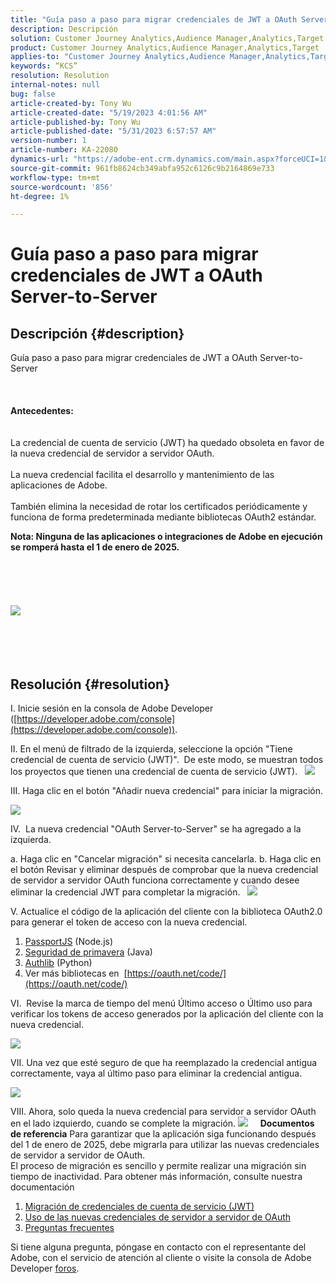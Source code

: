```yaml
---
title: "Guía paso a paso para migrar credenciales de JWT a OAuth Server-to-Server"
description: Descripción
solution: Customer Journey Analytics,Audience Manager,Analytics,Target
product: Customer Journey Analytics,Audience Manager,Analytics,Target
applies-to: "Customer Journey Analytics,Audience Manager,Analytics,Target"
keywords: “KCS”
resolution: Resolution
internal-notes: null
bug: false
article-created-by: Tony Wu
article-created-date: "5/19/2023 4:01:56 AM"
article-published-by: Tony Wu
article-published-date: "5/31/2023 6:57:57 AM"
version-number: 1
article-number: KA-22080
dynamics-url: "https://adobe-ent.crm.dynamics.com/main.aspx?forceUCI=1&pagetype=entityrecord&etn=knowledgearticle&id=f8f4d0e1-f9f5-ed11-8848-6045bd006704"
source-git-commit: 961fb8624cb349abfa952c6126c9b2164869e733
workflow-type: tm+mt
source-wordcount: '856'
ht-degree: 1%

---
```


# Guía paso a paso para migrar credenciales de JWT a OAuth Server-to-Server

## Descripción {#description}

Guía paso a paso para migrar credenciales de JWT a OAuth Server-to-Server<br><br> <br><br><b>Antecedentes:</b>
<br> <br><br>La credencial de cuenta de servicio (JWT) ha quedado obsoleta en favor de la nueva credencial de servidor a servidor OAuth.<br><br>La nueva credencial facilita el desarrollo y mantenimiento de las aplicaciones de Adobe.<br><br>También elimina la necesidad de rotar los certificados periódicamente y funciona de forma predeterminada mediante bibliotecas OAuth2 estándar. 

<b>Nota: Ninguna de las aplicaciones o integraciones de Adobe en ejecución se romperá hasta el 1 de enero de 2025.</b><br><br> <br><br> <br><br><b>![](assets/___b62401c0-02f6-ed11-8848-6045bd006e5a___.png)</b><br><br> <br><br> 

## Resolución {#resolution}


I. Inicie sesión en la consola de Adobe Developer ([https://developer.adobe.com/console](https://developer.adobe.com/console)).

II. En el menú de filtrado de la izquierda, seleccione la opción &quot;Tiene credencial de cuenta de servicio (JWT)&quot;.
 De este modo, se muestran todos los proyectos que tienen una credencial de cuenta de servicio (JWT).
 
![](assets/cd2bbdf1-fbf5-ed11-8848-6045bd006704.png)

III. Haga clic en el botón &quot;Añadir nueva credencial&quot; para iniciar la migración.

![](assets/0b40853d-faf5-ed11-8848-6045bd006704.png)

IV.  La nueva credencial &quot;OAuth Server-to-Server&quot; se ha agregado a la izquierda.

a. Haga clic en &quot;Cancelar migración&quot; si necesita cancelarla.
b. Haga clic en el botón Revisar y eliminar después de comprobar que la nueva credencial de servidor a servidor OAuth funciona correctamente y cuando desee eliminar la credencial JWT para completar la migración.
 
![](assets/0c40853d-faf5-ed11-8848-6045bd006704.png)

V. Actualice el código de la aplicación del cliente con la biblioteca OAuth2.0 para generar el token de acceso con la nueva credencial.

1. [PassportJS](https://github.com/jaredhanson/passport) (Node.js)
2. [Seguridad de primavera](https://spring.io/projects/spring-security) (Java)
3. [Authlib](https://github.com/lepture/authlib) (Python)
4. Ver más bibliotecas en  [https://oauth.net/code/](https://oauth.net/code/)


VI.  Revise la marca de tiempo del menú Último acceso o Último uso para verificar los tokens de acceso generados por la aplicación del cliente con la nueva credencial.

![](assets/ec2fbb7e-faf5-ed11-8848-6045bd006704.png)

VII. Una vez que esté seguro de que ha reemplazado la credencial antigua correctamente, vaya al último paso para eliminar la credencial antigua.

![](assets/ee2fbb7e-faf5-ed11-8848-6045bd006704.png)

VIII. Ahora, solo queda la nueva credencial para servidor a servidor OAuth en el lado izquierdo, cuando se complete la migración.
![](assets/8af9839f-fff5-ed11-8848-6045bd006e5a.png)
 
 
<b>Documentos de referencia</b>
Para garantizar que la aplicación siga funcionando después del 1 de enero de 2025, debe migrarla para utilizar las nuevas credenciales de servidor a servidor de OAuth.<br>El proceso de migración es sencillo y permite realizar una migración sin tiempo de inactividad. Para obtener más información, consulte nuestra documentación 
1. [Migración de credenciales de cuenta de servicio (JWT)](https://nam04.safelinks.protection.outlook.com/?url=https%3A%2F%2Fpostoffice.adobe.com%2Fpo-server%2Flink%2Fredirect%3Ftarget%3DeyJhbGciOiJIUzUxMiJ9.eyJ0ZW1wbGF0ZSI6ImJsZXRoZXJfbm90aWNlX29hdXRoX3NlcnZlcl90b19zZXJ2ZXIiLCJlbWFpbEFkZHJlc3MiOiJndXd1K3NvbmVAYWRvYmV0ZXN0LmNvbSIsInJlcXVlc3RJZCI6IjM0ZjIyNTMwLThjMzEtNDlkNC1iZjEyLThlZGIyY2E0ODdhOCIsImxpbmsiOiJodHRwczovL3d3dy5hZG9iZS5jb20vZ28vZGV2c19zMnNfbWlncmF0aW9uX2d1aWRlIiwibGFiZWwiOiI5IiwibG9jYWxlIjoiZW5fVVMifQ.Pr8LjAW5wq_tEqCQLs4Y2fwJSTW_Z2FH0CIVInolEKvySfPDiF7vl8Hg4S9ne_V6a74oLfCVzc99EE9K4XUoBQ&amp;amp;data=05%7C01%7Cguwu%40adobe.com%7C3b1b2261ea264d45d9df08db4ce8a7de%7Cfa7b1b5a7b34438794aed2c178decee1%7C0%7C0%7C638188334359675040%7CUnknown%7CTWFpbGZsb3d8eyJWIjoiMC4wLjAwMDAiLCJQIjoiV2luMzIiLCJBTiI6Ik1haWwiLCJXVCI6Mn0%3D%7C3000%7C%7C%7C&amp;amp;sdata=dd8x%2FoDHh0QUi3xboxa78uA54JXEaVq5qYkP8zkvymk%3D&amp;amp;reserved=0)
2. [Uso de las nuevas credenciales de servidor a servidor de OAuth](https://nam04.safelinks.protection.outlook.com/?url=https%3A%2F%2Fpostoffice.adobe.com%2Fpo-server%2Flink%2Fredirect%3Ftarget%3DeyJhbGciOiJIUzUxMiJ9.eyJ0ZW1wbGF0ZSI6ImJsZXRoZXJfbm90aWNlX29hdXRoX3NlcnZlcl90b19zZXJ2ZXIiLCJlbWFpbEFkZHJlc3MiOiJndXd1K3NvbmVAYWRvYmV0ZXN0LmNvbSIsInJlcXVlc3RJZCI6IjM0ZjIyNTMwLThjMzEtNDlkNC1iZjEyLThlZGIyY2E0ODdhOCIsImxpbmsiOiJodHRwczovL3d3dy5hZG9iZS5jb20vZ28vZGV2c19zMnNfY3JlZGVudGlhbF9vdmVydmlldyIsImxhYmVsIjoiMTAiLCJsb2NhbGUiOiJlbl9VUyJ9.c-c4--RAgDvS0l-WI5yIuYBIbzL7OeWXepCCfSzR1AkdVnrTZmWmm7jYmu11JqHZ_UBPANJqYEzEZrtydXY0YQ&amp;amp;data=05%7C01%7Cguwu%40adobe.com%7C3b1b2261ea264d45d9df08db4ce8a7de%7Cfa7b1b5a7b34438794aed2c178decee1%7C0%7C0%7C638188334359675040%7CUnknown%7CTWFpbGZsb3d8eyJWIjoiMC4wLjAwMDAiLCJQIjoiV2luMzIiLCJBTiI6Ik1haWwiLCJXVCI6Mn0%3D%7C3000%7C%7C%7C&amp;amp;sdata=YwiTIXMxPv9MhhEhVR3sv0g%2Bqi4NP8OERnJxE9C65I0%3D&amp;amp;reserved=0)
3. [Preguntas frecuentes](https://nam04.safelinks.protection.outlook.com/?url=https%3A%2F%2Fpostoffice.adobe.com%2Fpo-server%2Flink%2Fredirect%3Ftarget%3DeyJhbGciOiJIUzUxMiJ9.eyJ0ZW1wbGF0ZSI6ImJsZXRoZXJfbm90aWNlX29hdXRoX3NlcnZlcl90b19zZXJ2ZXIiLCJlbWFpbEFkZHJlc3MiOiJndXd1K3NvbmVAYWRvYmV0ZXN0LmNvbSIsInJlcXVlc3RJZCI6IjM0ZjIyNTMwLThjMzEtNDlkNC1iZjEyLThlZGIyY2E0ODdhOCIsImxpbmsiOiJodHRwczovL3d3dy5hZG9iZS5jb20vZ28vZGV2c19zMnNfbWlncmF0aW9uX2d1aWRlX2ZhcSIsImxhYmVsIjoiMTEiLCJsb2NhbGUiOiJlbl9VUyJ9.8IlQUL_WbLKsMUDG4VHvqnwqI0l6TzEXSN0I_R_dXCswvDQpusEgm5LstaLYWzPy0crhk_ShRbmjZvMVS5t1Mg&amp;amp;data=05%7C01%7Cguwu%40adobe.com%7C3b1b2261ea264d45d9df08db4ce8a7de%7Cfa7b1b5a7b34438794aed2c178decee1%7C0%7C0%7C638188334359675040%7CUnknown%7CTWFpbGZsb3d8eyJWIjoiMC4wLjAwMDAiLCJQIjoiV2luMzIiLCJBTiI6Ik1haWwiLCJXVCI6Mn0%3D%7C3000%7C%7C%7C&amp;amp;sdata=n4WBY0gemPujdOZRaTMICsePuQJsuh9STbkgEsvyai8%3D&amp;amp;reserved=0)


Si tiene alguna pregunta, póngase en contacto con el representante del Adobe, con el servicio de atención al cliente o visite la consola de Adobe Developer [foros](https://nam04.safelinks.protection.outlook.com/?url=https%3A%2F%2Fpostoffice.adobe.com%2Fpo-server%2Flink%2Fredirect%3Ftarget%3DeyJhbGciOiJIUzUxMiJ9.eyJ0ZW1wbGF0ZSI6ImJsZXRoZXJfbm90aWNlX29hdXRoX3NlcnZlcl90b19zZXJ2ZXIiLCJlbWFpbEFkZHJlc3MiOiJndXd1K3NvbmVAYWRvYmV0ZXN0LmNvbSIsInJlcXVlc3RJZCI6IjM0ZjIyNTMwLThjMzEtNDlkNC1iZjEyLThlZGIyY2E0ODdhOCIsImxpbmsiOiJodHRwczovL2V4cGVyaWVuY2VsZWFndWVjb21tdW5pdGllcy5hZG9iZS5jb20vdDUvYWRvYmUtZGV2ZWxvcGVyLWNvbnNvbGUvY3QtcC9hZG9iZS1pby1jb25zb2xlIiwibGFiZWwiOiIxMiIsImxvY2FsZSI6ImVuX1VTIn0.P8FY77-eRzVSjnf09no_Hn5owFmpREoMVLK5OSTU6WWBApUGuQH0fokMAu1R0L-uTQlCovlnIGYD7NRoqMFD8g&amp;amp;data=05%7C01%7Cguwu%40adobe.com%7C3b1b2261ea264d45d9df08db4ce8a7de%7Cfa7b1b5a7b34438794aed2c178decee1%7C0%7C0%7C638188334359675040%7CUnknown%7CTWFpbGZsb3d8eyJWIjoiMC4wLjAwMDAiLCJQIjoiV2luMzIiLCJBTiI6Ik1haWwiLCJXVCI6Mn0%3D%7C3000%7C%7C%7C&amp;amp;sdata=%2FhbICP9PCZsfsNDrBYaGlEb%2FREbBJMjNZeWPzoOPJsk%3D&amp;amp;reserved=0).
